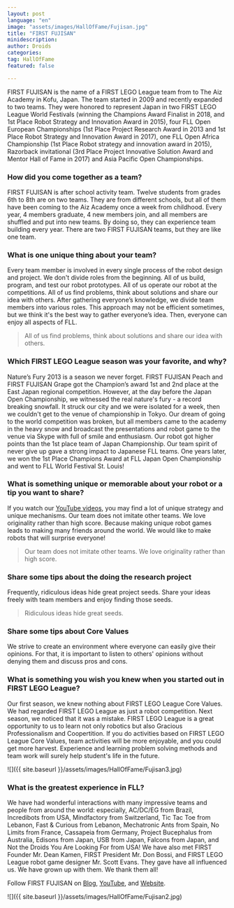 ```yaml
---
layout: post
language: "en"
image: "assets/images/HallOfFame/Fujisan.jpg"
title: "FIRST FUJISAN"
minidescription:
author: Droids
categories:
tag: HallOfFame
featured: false

---
```


FIRST FUJISAN is the name of a FIRST LEGO League team from to The Aiz Academy in Kofu, Japan. The team started in 2009 and recently expanded to two teams. They were honored to represent Japan in two FIRST LEGO League World Festivals (winning the Champions Award Finalist in 2018, and 1st Place Robot Strategy and Innovation Award in 2015), four FLL Open European Championships (1st Place Project Research Award in 2013 and 1st Place Robot Strategy and Innovation Award in 2017), one FLL Open Africa Championship  (1st Place Robot strategy and innovation award in 2015), Razorback invitational (3rd Place Project Innovative Solution Award and Mentor Hall of Fame in 2017) and Asia Pacific Open Championships.

### How did you come together as a team?

FIRST FUJISAN is after school activity team. Twelve students from grades 6th to 8th are on two teams. They are from different schools, but all of them have been coming to the Aiz Academy once a week from childhood. Every year, 4 members graduate, 4 new members join, and all members are shuffled and put into new teams. By doing so, they can experience team building every year. There are two FIRST FUJISAN teams, but they are like one team.

### What is one unique thing about your team?

Every team member is involved in every single process of the robot design and project. We don't divide roles from the beginning. All of us build, program, and test our robot prototypes. All of us operate our robot at the competitions. All of us find problems, think about solutions and share our idea with others. After gathering everyone’s knowledge, we divide team members into various roles. This approach may not be efficient sometimes, but we think it's the best way to gather everyone’s idea. Then, everyone can enjoy all aspects of FLL.

> All of us find problems, think about solutions and share our idea with others.

### Which FIRST LEGO League season was your favorite, and why?

Nature’s Fury 2013 is a season we never forget. FIRST FUJISAN Peach and FIRST FUJISAN Grape got the Champion’s award 1st and 2nd place at the East Japan regional competition. However, at the day before the Japan Open Championship, we witnessed the real nature's fury - a record breaking snowfall. It struck our city and we were isolated for a week, then we couldn't get to the venue of championship in Tokyo. Our dream of going to the world competition was broken, but all members came to the academy in the heavy snow and broadcast the presentations and robot game to the venue via Skype with full of smile and enthusiasm. Our robot got higher points than the 1st place team of Japan Championship. Our team spirit of never give up gave a strong impact to Japanese FLL teams. One years later, we won the 1st Place Champions Award at FLL Japan Open Championship and went to FLL World Festival St. Louis!

### What is something unique or memorable about your robot or a tip you want to share?

If you watch our <a href="https://www.youtube.com/user/aizacinfo">YouTube videos</a>, you may find a lot of unique strategy and unique mechanisms. Our team does not imitate other teams. We love originality rather than high score. Because making unique robot games leads to making many friends around the world. We would like to make robots that will surprise everyone!

> Our team does not imitate other teams. We love originality rather than high score.

### Share some tips about the doing the research project

Frequently, ridiculous ideas hide great project seeds. Share your ideas freely with team members and enjoy finding those seeds.

> Ridiculous ideas hide great seeds.

### Share some tips about Core Values

We strive to create an environment where everyone can easily give their opinions. For that, it is important to listen to others' opinions without denying them and discuss pros and cons.

### What is something you wish you knew when you started out in FIRST LEGO League?

Our first season, we knew nothing about FIRST LEGO League Core Values. We had regarded FIRST LEGO League as just a robot competition. Next season, we noticed that it was a mistake. FIRST LEGO League is a great opportunity to us to learn not only robotics but also Gracious Professionalism and Coopertition.  If you do activities based on FIRST LEGO League Core Values, team activities will be more enjoyable, and you could get more harvest. Experience and learning problem solving methods and team work will surely help student's life in the future.

![]({{ site.baseurl }}/assets/images/HallOfFame/Fujisan3.jpg)

### What is the greatest experience in FLL?

We have had wonderful interactions with many impressive teams and people from around the world: especially, AC/DC/EG from Brazil, Incredibots from USA, Mindfactory from Switzerland, Tic Tac Toe from Lebanon, Fast & Curious from Lebanon, Mechatronic Ants from Spain, No Limits from France, Cassapeia from Germany, Project Bucephalus from Australia, Edisons from Japan, USB from Japan, Falcons from Japan, and Not the Droids You Are Looking For from USA! We have also met FIRST Founder Mr. Dean Kamen, FIRST President Mr. Don Bossi, and FIRST LEGO League robot game designer Mr. Scott Evans. They gave have all influenced us. We have grown up with them. We thank them all!

Follow FIRST FUJISAN on <a href="https://blogs.yahoo.co.jp/aizacinfo/folder/736520.html  ">Blog</a>, <a href="https://www.youtube.com/user/aizacinfo">YouTube</a>, and <a href="http://aizac.net/fll/index.html  )">Website</a>.

![]({{ site.baseurl }}/assets/images/HallOfFame/Fujisan2.jpg)

